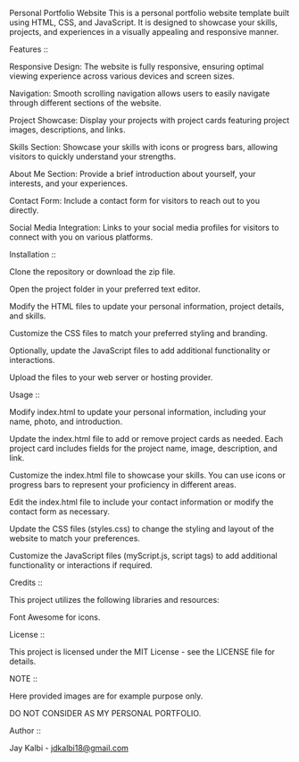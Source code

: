 Personal Portfolio Website
This is a personal portfolio website template built using HTML, CSS, and JavaScript. It is designed to showcase your skills, projects, and experiences in a visually appealing and responsive manner.

Features ::

Responsive Design: The website is fully responsive, ensuring optimal viewing experience across various devices and screen sizes.

Navigation: Smooth scrolling navigation allows users to easily navigate through different sections of the website.

Project Showcase: Display your projects with project cards featuring project images, descriptions, and links.

Skills Section: Showcase your skills with icons or progress bars, allowing visitors to quickly understand your strengths.

About Me Section: Provide a brief introduction about yourself, your interests, and your experiences.

Contact Form: Include a contact form for visitors to reach out to you directly.

Social Media Integration: Links to your social media profiles for visitors to connect with you on various platforms.

Installation ::

Clone the repository or download the zip file. 

Open the project folder in your preferred text editor.

Modify the HTML files to update your personal information, project details, and skills.

Customize the CSS files to match your preferred styling and branding.

Optionally, update the JavaScript files to add additional functionality or interactions.

Upload the files to your web server or hosting provider.

Usage :: 

Modify index.html to update your personal information, including your name, photo, and introduction.

Update the index.html file to add or remove project cards as needed. Each project card includes fields for the project name, image, description, and link.

Customize the index.html file to showcase your skills. You can use icons or progress bars to represent your proficiency in different areas. 

Edit the index.html file to include your contact information or modify the contact form as necessary.

Update the CSS files (styles.css) to change the styling and layout of the website to match your preferences.

Customize the JavaScript files (myScript.js, script tags) to add additional functionality or interactions if required.

Credits ::

This project utilizes the following libraries and resources:

Font Awesome for icons.

License ::

This project is licensed under the MIT License - see the LICENSE file for details.


NOTE ::

Here provided images are for example purpose only.

DO NOT CONSIDER AS MY PERSONAL PORTFOLIO.

Author ::

Jay Kalbi - jdkalbi18@gmail.com
